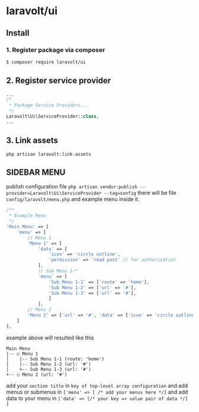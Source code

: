 # laravolt/ui

## Install

### 1. Register package via composer

``` bash
$ composer require laravolt/ui
```

## 2. Register service provider

``` php
...
/*
 * Package Service Providers...
 */
Laravolt\Ui\ServiceProvider::class,
...
```

## 3. Link assets
`php artisan laravolt:link-assets`

## SIDEBAR MENU

publish configuration file
`php artisan vendor:publish --provider=Laravolt\Ui\ServiceProvider --tag=config`
there will be file `config/laravolt/menu.php` and example menu inside it.
```php
/**
 * Example Menu
 */
'Main Menu' => [
    'menu' => [
        // Menu 1
        'Menu 1' => [
            'data' => [
                'icon' => 'circle outline',
                'permission' => 'read post' // for authorization
            ],
            // Sub Menu 1-*
            'menu' => [
                'Sub Menu 1-1' => ['route' => 'home'],
                'Sub Menu 1-2' => ['url' => '#'],
                'Sub Menu 1-3' => ['url' => '#'],
                ]
            ],
        // Menu 2
        'Menu 2' => ['url' => '#', 'data' => ['icon' => 'circle outline']],
    ]
],
```
example above will resulted like this
```
Main Menu
|-- ○ Menu 1
|    |-- Sub Menu 1-1 (route: 'home')
|    |-- Sub Menu 1-2 (url: '#')
|    +-- Sub Menu 1-3 (url: '#')
+-- ○ Menu 2 (url: '#')
```
add your `section title` in `key of top-level array configuration`
and add menus or submenus in `['menu' => [ /* add your menus here */]`
and add data to your menu in `['data' => [/* your key => value pair of data */] ]`
